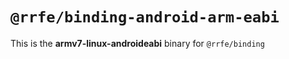# `@rrfe/binding-android-arm-eabi`

This is the **armv7-linux-androideabi** binary for `@rrfe/binding`
